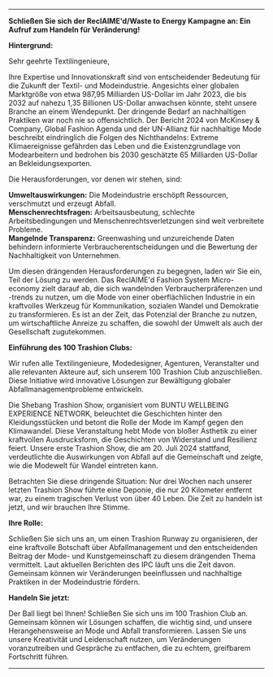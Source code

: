 ---

**Schließen Sie sich der ReclAIME'd/Waste to Energy Kampagne an: Ein Aufruf zum Handeln für Veränderung!**

**Hintergrund:**

Sehr geehrte Textilingenieure,

Ihre Expertise und Innovationskraft sind von entscheidender Bedeutung für die Zukunft der Textil- und Modeindustrie. Angesichts einer globalen Marktgröße von etwa 987,95 Milliarden US-Dollar im Jahr 2023, die bis 2032 auf nahezu 1,35 Billionen US-Dollar anwachsen könnte, steht unsere Branche an einem Wendepunkt. Der dringende Bedarf an nachhaltigen Praktiken war noch nie so offensichtlich. Der Bericht 2024 von McKinsey & Company, Global Fashion Agenda und der UN-Allianz für nachhaltige Mode beschreibt eindringlich die Folgen des Nichthandelns: Extreme Klimaereignisse gefährden das Leben und die Existenzgrundlage von Modearbeitern und bedrohen bis 2030 geschätzte 65 Milliarden US-Dollar an Bekleidungsexporten.

Die Herausforderungen, vor denen wir stehen, sind:

**Umweltauswirkungen:** Die Modeindustrie erschöpft Ressourcen, verschmutzt und erzeugt Abfall.  
**Menschenrechtsfragen:** Arbeitsausbeutung, schlechte Arbeitsbedingungen und Menschenrechtsverletzungen sind weit verbreitete Probleme.  
**Mangelnde Transparenz:** Greenwashing und unzureichende Daten behindern informierte Verbraucherentscheidungen und die Bewertung der Nachhaltigkeit von Unternehmen.  

Um diesen drängenden Herausforderungen zu begegnen, laden wir Sie ein, Teil der Lösung zu werden. Das ReclAIME'd Fashion System Micro-economy zielt darauf ab, die sich wandelnden Verbraucherpräferenzen und -trends zu nutzen, um die Mode von einer oberflächlichen Industrie in ein kraftvolles Werkzeug für Kommunikation, sozialen Wandel und Demokratie zu transformieren. Es ist an der Zeit, das Potenzial der Branche zu nutzen, um wirtschaftliche Anreize zu schaffen, die sowohl der Umwelt als auch der Gesellschaft zugutekommen.

**Einführung des 100 Trashion Clubs:**

Wir rufen alle Textilingenieure, Modedesigner, Agenturen, Veranstalter und alle relevanten Akteure auf, sich unserem 100 Trashion Club anzuschließen. Diese Initiative wird innovative Lösungen zur Bewältigung globaler Abfallmanagementprobleme entwickeln.

Die Shebang Trashion Show, organisiert vom BUNTU WELLBEING EXPERIENCE NETWORK, beleuchtet die Geschichten hinter den Kleidungsstücken und betont die Rolle der Mode im Kampf gegen den Klimawandel. Diese Veranstaltung hebt Mode von bloßer Ästhetik zu einer kraftvollen Ausdrucksform, die Geschichten von Widerstand und Resilienz feiert. Unsere erste Trashion Show, die am 20. Juli 2024 stattfand, verdeutlichte die Auswirkungen von Abfall auf die Gemeinschaft und zeigte, wie die Modewelt für Wandel eintreten kann.

Betrachten Sie diese dringende Situation: Nur drei Wochen nach unserer letzten Trashion Show führte eine Deponie, die nur 20 Kilometer entfernt war, zu einem tragischen Verlust von über 40 Leben. Die Zeit zu handeln ist jetzt, und wir brauchen Ihre Stimme.

**Ihre Rolle:**

Schließen Sie sich uns an, um einen Trashion Runway zu organisieren, der eine kraftvolle Botschaft über Abfallmanagement und den entscheidenden Beitrag der Mode- und Kunstgemeinschaft zu diesem drängenden Thema vermittelt. Laut aktuellen Berichten des IPC läuft uns die Zeit davon. Gemeinsam können wir Veränderungen beeinflussen und nachhaltige Praktiken in der Modeindustrie fördern.

**Handeln Sie jetzt:**

Der Ball liegt bei Ihnen! Schließen Sie sich uns im 100 Trashion Club an. Gemeinsam können wir Lösungen schaffen, die wichtig sind, und unsere Herangehensweise an Mode und Abfall transformieren. Lassen Sie uns unsere Kreativität und Leidenschaft nutzen, um Veränderungen voranzutreiben und Gespräche zu entfachen, die zu echtem, greifbarem Fortschritt führen.

---